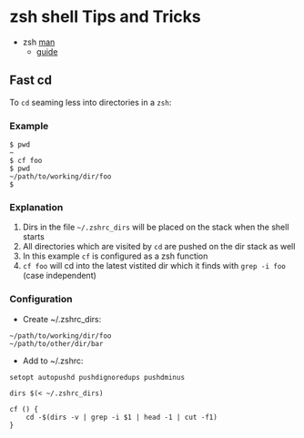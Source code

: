 # zsh shell Tips and Tricks

- zsh [man](https://zsh.sourceforge.io/Doc/zsh_a4.pdf)
  - [guide](https://scriptingosx.com/2019/06/moving-to-zsh/)

## Fast cd

To ```cd``` seaming less into directories in a ```zsh```:

### Example

```
$ pwd
~
$ cf foo
$ pwd
~/path/to/working/dir/foo
$
```

### Explanation

1. Dirs in the file ```~/.zshrc_dirs``` will be placed on the stack when the shell starts
1. All directories which are visited by ```cd``` are pushed on the dir stack as well
1. In this example ```cf``` is configured as a zsh function
1. ```cf foo``` will cd into the latest vistited dir which it finds with ```grep -i foo``` (case independent)

### Configuration

- Create ~/.zshrc_dirs:
```
~/path/to/working/dir/foo
~/path/to/other/dir/bar
``` 

- Add to ~/.zshrc:
```
setopt autopushd pushdignoredups pushdminus

dirs $(< ~/.zshrc_dirs)

cf () {
	cd -$(dirs -v | grep -i $1 | head -1 | cut -f1)
}
```


